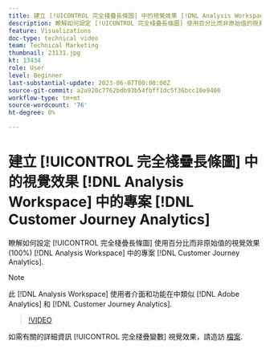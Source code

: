 ```yaml
---
title: 建立 [!UICONTROL 完全棧疊長條圖] 中的視覺效果 [!DNL Analysis Workspace] 專案
description: 瞭解如何設定 [!UICONTROL 完全棧疊長條圖] 使用百分比而非原始值的視覺效果 [!DNL Analysis Workspace] 中的專案 [!DNL Customer Journey Analytics].
feature: Visualizations
doc-type: technical video
team: Technical Marketing
thumbnail: 23131.jpg
kt: 13434
role: User
level: Beginner
last-substantial-update: 2023-06-07T00:00:00Z
source-git-commit: a2a920c7762bdb93b54fbff1dc5f36bcc10e9400
workflow-type: tm+mt
source-wordcount: '76'
ht-degree: 0%

---
```


# 建立 [!UICONTROL 完全棧疊長條圖] 中的視覺效果 [!DNL Analysis Workspace] 中的專案 [!DNL Customer Journey Analytics]

瞭解如何設定 [!UICONTROL 完全棧疊長條圖] 使用百分比而非原始值的視覺效果(100%) [!DNL Analysis Workspace] 中的專案 [!DNL Customer Journey Analytics].

>[!NOTE]
>
>此 [!DNL Analysis Workspace] 使用者介面和功能在中類似 [!DNL Adobe Analytics] 和 [!DNL Customer Journey Analytics].

>[!VIDEO](https://video.tv.adobe.com/v/23131/?quality=12&learn=on)

如需有關的詳細資訊 [!UICONTROL 完全棧疊變數] 視覺效果，請造訪 [檔案](https://experienceleague.adobe.com/docs/analytics-platform/using/cja-workspace/visualizations/bar.html).
